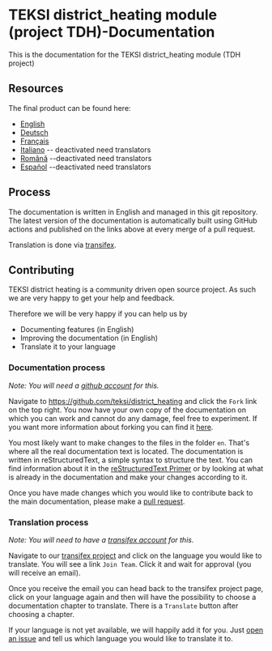# TEKSI district_heating module (project TDH)-Documentation
This is the documentation for the TEKSI district_heating module (TDH project)

## Resources

The final product can be found here:

 * [English](https://teksi.github.io/district_heating)
 * [Deutsch](https://teksi.github.io/district_heating/de)
 * [Français](https://teksi.github.io/district_heating/fr)
 * [Italiano](https://teksi.github.io/district_heating/it) -- deactivated need translators
 * [Română](https://teksi.github.io/district_heating/ro) --deactivated need translators
 * [Español](https://teksi.github.io/district_heating/es) --deactivated need translators

## Process

The documentation is written in English and managed in this git repository.
The latest version of the documentation is automatically built using GitHub actions and published on the links above at every merge of a pull request.

Translation is done via [transifex](https://app.transifex.com/organization/teksi).

## Contributing

TEKSI district heating is a community driven open source project. As such we are very happy to
get your help and feedback.

Therefore we will be very happy if you can help us by

 * Documenting features (in English)
 * Improving the documentation (in English)
 * Translate it to your language

### Documentation process

*Note: You will need a [github account](https://github.com/) for this.*

Navigate to https://github.com/teksi/district_heating and click the `Fork` link on the top
right. You now have your own copy of the documentation on which you can work
and cannot do any damage, feel free to experiment.
If you want more information about forking you can find it
[here](https://help.github.com/articles/fork-a-repo/).

You most likely want to make changes to the files in the folder `en`. That's
where all the real documentation text is located. The documentation is written
in reStructuredText, a simple syntax to structure the text. You can find
information about it in the [reStructuredText
Primer](https://sublime-and-sphinx-guide.readthedocs.io/en/latest/topics.html) or by looking at what is already in
the documentation and make your changes according to it.

Once you have made changes which you would like to contribute back to the main
documentation, please make a [pull
request](https://help.github.com/articles/using-pull-requests/).

### Translation process

*Note: You will need to have a [transifex account](https://transifex.com/) for this.*

Navigate to our [transifex
project](https://app.transifex.com/organization/teksi)
and click on the language you would like to translate. You will see a link
`Join Team`. Click it and wait for approval (you will receive an email).

Once you receive the email you can head back to the transifex project page,
click on your language again and then will have the possibility to choose a
documentation chapter to translate. There is a `Translate` button after
choosing a chapter.

If your language is not yet available, we will happily add it for you. Just
[open an issue](https://github.com/teksi/district_heating/issues/new/choose) and tell us which
language you would like to translate it to.
